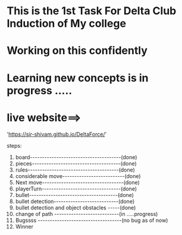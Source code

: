 # This is the 1st Task For Delta Club Induction of My college 
# Working on this confidently 
# Learning new concepts is in progress .....


# live website==>
 'https://sir-shivam.github.io/DeltaForce/'


 steps:
 1) board--------------------------------------(done)
 2) pieces-------------------------------------(done)
 3) rules--------------------------------------(done)
 4) considerable move--------------------------(done)
 5) Next move----------------------------------(done)
 6) playerTurn---------------------------------(done)
 7) bullet-------------------------------------(done)
 8) bullet detection---------------------------(done)
 9) bullet detection and object obstacles -----(done)
 10) change of path ---------------------------(in .....progress)
10) Bugssss -----------------------------------(no bug as of now)
11) Winner